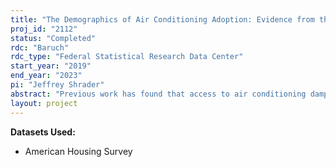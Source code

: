 ```yaml
---
title: "The Demographics of Air Conditioning Adoption: Evidence from the American Housing Survey"
proj_id: "2112"
status: "Completed"
rdc: "Baruch"
rdc_type: "Federal Statistical Research Data Center"
start_year: "2019"
end_year: "2023"
pi: "Jeffrey Shrader"
abstract: "Previous work has found that access to air conditioning dampens the relationship between heat and mortality, but it has used coarse, noisy measures of air conditioning adoption. We propose to develop annual, county-level measures of air conditioning adoption from the American Housing Survey. We will develop this measure by, first, estimating how air conditioning adoption depends, state by state, on respondents’ demographic characteristics and locations’ average weather and, second, combining these state-level estimates with county-level American Community Survey demographic information to calculate our county-level measure. We will use our new county-measure to improve previous estimates of the benefit of air conditioning, to estimate whether the availability of air conditioning makes weather forecasts more or less important for health outcomes, and to estimate whether the availability of air conditioning makes public health interventions more or less successful at reducing mortality from extreme heat."
layout: project
---
```


**Datasets Used:**

  - American Housing Survey 


